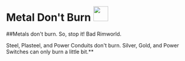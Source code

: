# Metal Don't Burn <img src="https://i.imgur.com/aA24Fne.png" title="" alt="" width="40">

##Metals don't burn. So, stop it! Bad Rimworld.

Steel, Plasteel, and Power Conduits don't burn. Silver, Gold, and Power Switches can only burn a little bit.**


